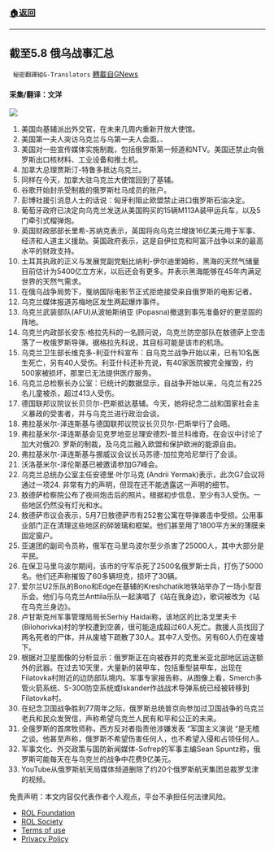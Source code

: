 ###  [:house:返回](README.md)
---


## 截至5.8 俄乌战事汇总
` 秘密翻譯組G-Translators` [轉載自GNews](https://gnews.org/zh-hans/2491817/)

#### 采集/翻译：文洋
 ![](https://assets.gnews.org/wp-content/uploads/2022/05/1652032203.png) 
1. 美国向基辅派出外交官，在未来几周内重新开放大使馆。
2. 美国第一夫人突访乌克兰与乌第一夫人会面。、
3. 美国对一些宣传媒体实施制裁，包括俄罗斯第一频道和NTV。美国还禁止向俄罗斯出口核材料、工业设备和推土机。
4. 加拿大总理贾斯汀-特鲁多抵达乌克兰。
5. 同样在今天，加拿大驻乌克兰大使馆回到了基辅。
6. 谷歌开始封杀受制裁的俄罗斯杜马成员的账户。
7. 彭博社援引消息人士的话说：匈牙利阻止欧盟禁止进口俄罗斯石油决定。
8. 葡萄牙政府已决定向乌克兰发送从美国购买的15辆M113A装甲运兵车，以及5门牵引式榴弹炮。
9. 英国财政部部长里希-苏纳克表示，英国将向乌克兰增拨16亿美元用于军事、经济和人道主义援助。英国政府表示，这是自伊拉克和阿富汗战争以来的最高水平的财政支持。
10. 土耳其执政的正义与发展党副党魁比纳利-伊尔迪里姆称，黑海的天然气储量目前估计为5400亿立方米，以后还会有更多。并表示黑海能够在45年内满足世界的天然气需求。
11. 在俄乌战争局势下，戛纳国际电影节正式拒绝接受来自俄罗斯的电影记者。
12. 乌克兰媒体报道苏梅地区发生两起爆炸事件。
13. 乌克兰武装部队(AFU)从波帕斯纳亚 (Popasna)撤退到事先准备好的更坚固的阵地。
14. 乌克兰内政部长安东·格拉先科的一名顾问说，乌克兰防空部队在敖德萨上空击落了一枚俄罗斯导弹。据格拉先科说，其目标可能是该市的机场。
15. 乌克兰卫生部长维克多-利亚什科宣布：自乌克兰战争开始以来，已有10名医生死亡，另有40人受伤。利亚什科还补充说，有40家医院被完全摧毁，约500家被损坏，那里已无法提供医疗服务。
16. 乌克兰总检察长办公室：已统计的数据显示，自战争开始以来，乌克兰有225名儿童被杀，超过413人受伤。
17. 德国联邦议院议长贝贝尔-巴斯抵达基辅。今天，她将纪念二战和国家社会主义暴政的受害者，并与乌克兰进行政治会谈。
18. 弗拉基米尔-泽连斯基与德国联邦议院议长贝贝尔-巴斯举行了会晤。
19. 弗拉基米尔-泽连斯基会见克罗地亚总理安德烈-普兰科维奇。在会议中讨论了加大对俄20. 罗斯的制裁，及乌克兰融入欧盟和保护欧洲的能源自由。
20. 弗拉基米尔-泽连斯基与挪威议会议长马苏德-加拉克哈尼举行了会谈。
21. 沃洛基米尔-泽伦斯基已被邀请参加G7峰会。
22. 乌克兰总统办公室主任安德里·叶尔马克 (Andrii Yermak)表示，此次G7会议将通过一项24. 非常有力的声明，但现在还不能透露这一声明的细节。
23. 敖德萨检察院公布了夜间炮击后的照片。根据初步信息，至少有3人受伤。一些地区仍然没有灯光和水。
24. 敖德萨市议会表示，5月7日敖德萨市有252套公寓在导弹袭击中受损。公用事业部门正在清理这些地区的碎玻璃和框架。他们甚至用了1800平方米的薄膜来固定窗户。
25. 亚速团的副司令员称，俄军在马里乌波尔至少杀害了25000人，其中大部分是平民。
26. 在保卫马里乌波尔期间，该市的守军杀死了2500名俄罗斯士兵，打伤了5000名。他们还声称摧毁了60多辆坦克，损坏了30辆。
27. 爱尔兰U2乐队的Bono和Edge在基辅的Kreshchatik地铁站举办了一场小型音乐会。他们与乌克兰Anttila乐队一起演唱了《站在我身边》，歌词被改为《站在乌克兰身边》。
28. 卢甘斯克州军事管理局局长Serhiy Haidai称，该地区的比洛戈里夫卡 (Bilohorivka)村的学校遭到空袭，很可能造成超过60人死亡。救援人员找回了两名死者的尸体，并从废墟下疏散了30人。其中7人受伤。另有60人仍在废墟下。
29. 根据对卫星图像的分析显示：俄罗斯正在向被吞并的克里米亚北部地区运送额外的武器。在过去10天里，大量新的装甲车，包括重型装甲车，出现在Filatovka村附近的边防部队境内。军事专家报告称，从图像上看，Smerch多管火箭系统、S-300防空系统或Iskander作战战术导弹系统已经被转移到Filatovka村。
30. 在纪念卫国战争胜利77周年之际，俄罗斯总统普京向参加过卫国战争的乌克兰老兵和民众发贺信，声称希望乌克兰人民有和平和公正的未来。
31. 全俄罗斯的首席牧师称，西方反对者指责他涉嫌发表 “军国主义演说 “是无稽之谈。他甚至声称，俄罗斯不希望伤害任何人，也不希望入侵和占领任何人。
32. 军事文化、外交政策与国防新闻媒体-Sofrep的军事主编Sean Spuntz称，俄罗斯可能每天在与乌克兰的战争中花费9亿美元。
33. YouTube从俄罗斯航天局媒体频道删除了约20个俄罗斯航天集团总裁罗戈津的视频。

免责声明：本文内容仅代表作者个人观点，平台不承担任何法律风险。
  
- [ROL Foundation](https://rolfoundation.org/)
- [ROL Society](https://rolsociety.org/)
- [Terms of use](https://gnews.org/terms-of-use-3/)
- [Privacy Policy](https://gnews.org/privacy-policy/)
